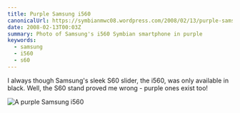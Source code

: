 ```yaml
---
title: Purple Samsung i560
canonicalUrl: https://symbianmwc08.wordpress.com/2008/02/13/purple-samsung-i560/
date: 2008-02-13T00:03Z
summary: Photo of Samsung's i560 Symbian smartphone in purple
keywords:
  - samsung
  - i560
  - s60
---
```

I always though Samsung's sleek S60 slider, the i560, was only available in black. Well, the S60 stand proved me wrong - purple ones exist too!

![A purple Samsung i560](/media/symbian-mwc-2008/purple-i560.jpg)
